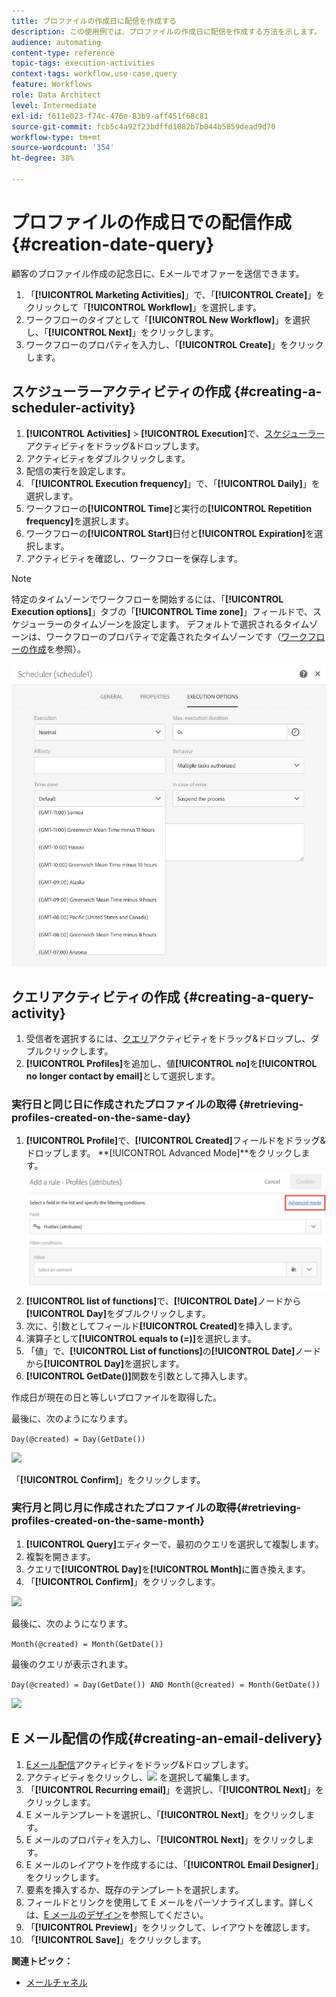 ```yaml
---
title: プロファイルの作成日に配信を作成する
description: この使用例では、プロファイルの作成日に配信を作成する方法を示します。
audience: automating
content-type: reference
topic-tags: execution-activities
context-tags: workflow,use-case,query
feature: Workflows
role: Data Architect
level: Intermediate
exl-id: f611e023-f74c-476e-83b9-aff451f68c81
source-git-commit: fcb5c4a92f23bdffd1082b7b044b5859dead9d70
workflow-type: tm+mt
source-wordcount: '354'
ht-degree: 38%

---
```


# プロファイルの作成日での配信作成 {#creation-date-query}

顧客のプロファイル作成の記念日に、Eメールでオファーを送信できます。

1. 「**[!UICONTROL Marketing Activities]**」で、「**[!UICONTROL Create]**」をクリックして「**[!UICONTROL Workflow]**」を選択します。
1. ワークフローのタイプとして「**[!UICONTROL New Workflow]**」を選択し、「**[!UICONTROL Next]**」をクリックします。
1. ワークフローのプロパティを入力し、「**[!UICONTROL Create]**」をクリックします。

## スケジューラーアクティビティの作成 {#creating-a-scheduler-activity}

1. **[!UICONTROL Activities]** > **[!UICONTROL Execution]**&#x200B;で、[スケジューラー](../../automating/using/scheduler.md)アクティビティをドラッグ&amp;ドロップします。
1. アクティビティをダブルクリックします。
1. 配信の実行を設定します。
1. 「**[!UICONTROL Execution frequency]**」で、「**[!UICONTROL Daily]**」を選択します。
1. ワークフローの&#x200B;**[!UICONTROL Time]**&#x200B;と実行の&#x200B;**[!UICONTROL Repetition frequency]**&#x200B;を選択します。
1. ワークフローの&#x200B;**[!UICONTROL Start]**&#x200B;日付と&#x200B;**[!UICONTROL Expiration]**&#x200B;を選択します。
1. アクティビティを確認し、ワークフローを保存します。

>[!NOTE]
>
>特定のタイムゾーンでワークフローを開始するには、「**[!UICONTROL Execution options]**」タブの「**[!UICONTROL Time zone]**」フィールドで、スケジューラーのタイムゾーンを設定します。 デフォルトで選択されるタイムゾーンは、ワークフローのプロパティで定義されたタイムゾーンです（[ワークフローの作成](../../automating/using/building-a-workflow.md)を参照）。

![](assets/time_zone.png)

## クエリアクティビティの作成 {#creating-a-query-activity}

1. 受信者を選択するには、[クエリ](../../automating/using/query.md)アクティビティをドラッグ&amp;ドロップし、ダブルクリックします。
1. **[!UICONTROL Profiles]**&#x200B;を追加し、値&#x200B;**[!UICONTROL no]**&#x200B;を&#x200B;**[!UICONTROL no longer contact by email]**&#x200B;として選択します。

### 実行日と同じ日に作成されたプロファイルの取得 {#retrieving-profiles-created-on-the-same-day}

1. **[!UICONTROL Profile]**&#x200B;で、**[!UICONTROL Created]**&#x200B;フィールドをドラッグ&amp;ドロップします。 **[!UICONTROL Advanced Mode]**をクリックします。
   ![](assets/advanced_mode.png)
1. **[!UICONTROL list of functions]**&#x200B;で、**[!UICONTROL Date]**&#x200B;ノードから&#x200B;**[!UICONTROL Day]**&#x200B;をダブルクリックします。
1. 次に、引数としてフィールド&#x200B;**[!UICONTROL Created]**&#x200B;を挿入します。
1. 演算子として&#x200B;**[!UICONTROL equals to (=)]**&#x200B;を選択します。
1. 「値」で、**[!UICONTROL List of functions]**&#x200B;の&#x200B;**[!UICONTROL Date]**&#x200B;ノードから&#x200B;**[!UICONTROL Day]**&#x200B;を選択します。
1. **[!UICONTROL GetDate()]**&#x200B;関数を引数として挿入します。

作成日が現在の日と等しいプロファイルを取得した。

最後に、次のようになります。

```Day(@created) = Day(GetDate())```

![](assets/day_creation_query.png)

「**[!UICONTROL Confirm]**」をクリックします。

### 実行月と同じ月に作成されたプロファイルの取得{#retrieving-profiles-created-on-the-same-month}

1. **[!UICONTROL Query]**&#x200B;エディターで、最初のクエリを選択して複製します。
1. 複製を開きます。
1. クエリで&#x200B;**[!UICONTROL Day]**&#x200B;を&#x200B;**[!UICONTROL Month]**&#x200B;に置き換えます。
1. 「**[!UICONTROL Confirm]**」をクリックします。

![](assets/month_rule.png)

最後に、次のようになります。

``` Month(@created) = Month(GetDate()) ```

最後のクエリが表示されます。

```Day(@created) = Day(GetDate()) AND Month(@created) = Month(GetDate())```

![](assets/expression_editor_1.png)

## E メール配信の作成{#creating-an-email-delivery}

1. [Eメール配信](../../automating/using/email-delivery.md)アクティビティをドラッグ&amp;ドロップします。
1. アクティビティをクリックし、![](assets/edit_darkgrey-24px.png) を選択して編集します。
1. 「**[!UICONTROL Recurring email]**」を選択し、「**[!UICONTROL Next]**」をクリックします。
1. E メールテンプレートを選択し、「**[!UICONTROL Next]**」をクリックします。
1. E メールのプロパティを入力し、「**[!UICONTROL Next]**」をクリックします。
1. E メールのレイアウトを作成するには、「**[!UICONTROL Email Designer]**」をクリックします。
1. 要素を挿入するか、既存のテンプレートを選択します。
1. フィールドとリンクを使用して E メールをパーソナライズします。詳しくは、[E メールのデザイン](../../designing/using/designing-from-scratch.md#designing-an-email-content-from-scratch)を参照してください。
1. 「**[!UICONTROL Preview]**」をクリックして、レイアウトを確認します。
1. 「**[!UICONTROL Save]**」をクリックします。

**関連トピック：**

* [メールチャネル](../../channels/using/creating-an-email.md)
